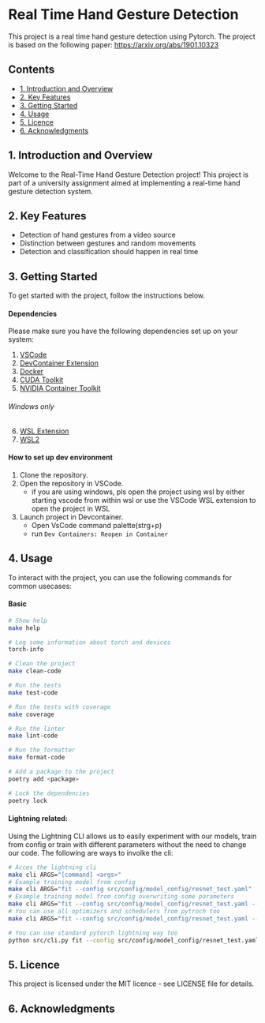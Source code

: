 # Real Time Hand Gesture Detection

This project is a real time hand gesture detection using Pytorch. The project is based on the following paper: https://arxiv.org/abs/1901.10323

## Contents
- [1. Introduction and Overview](#1-introduction-and-overview)
- [2. Key Features](#2-getting-started)
- [3. Getting Started](#2-getting-started)
- [4. Usage](#4-usage)
- [5. Licence](#3-licence)
- [6. Acknowledgments](#4-acknowledgments)


## 1. Introduction and Overview
Welcome to the Real-Time Hand Gesture Detection project! This project is part of a university assignment aimed at implementing a real-time hand gesture detection system.


## 2. Key Features
- Detection of hand gestures from a video source
- Distinction between gestures and random movements
- Detection and classification should happen in real time


## 3. Getting Started
To get started with the project, follow the instructions below.

#### Dependencies
Please make sure you have the following dependencies set up on your system:
1. [VSCode](https://code.visualstudio.com/download)
2. [DevContainer Extension](https://marketplace.visualstudio.com/items?itemName=ms-vscode-remote.remote-containers)
3. [Docker](https://docs.docker.com/docker-for-windows/install/)
4. [CUDA Toolkit](https://docs.nvidia.com/cuda/wsl-user-guide/index.html)
5. [NVIDIA Container Toolkit](https://docs.nvidia.com/datacenter/cloud-native/container-toolkit/latest/install-guide.html)
###### Windows only
6. [WSL Extension](https://marketplace.visualstudio.com/items?itemName=ms-vscode-remote.remote-wsl)
7. [WSL2](https://learn.microsoft.com/en-us/windows/wsl/install)

#### How to set up dev environment
1. Clone the repository.
2. Open the repository in VSCode.
    - if you are using windows, pls open the project using wsl by either starting vscode
    from within wsl or use the VSCode WSL extension to open the project in WSL
3. Launch project in Devcontainer.
    - Open VsCode command palette(strg+p)
    - run ```Dev Containers: Reopen in Container```

## 4. Usage

To interact with the project, you can use the following commands for common usecases:

#### Basic
```bash
# Show help
make help

# Log some information about torch and devices
torch-info

# Clean the project
make clean-code

# Run the tests
make test-code

# Run the tests with coverage
make coverage

# Run the linter
make lint-code

# Run the formatter
make format-code

# Add a package to the project
poetry add <package>

# Lock the dependencies
poetry lock
```

#### Lightning related:
Using the Lightning CLI allows us to easily experiment with our models, train from config or train
with different parameters without the need to change our code. The following are ways to involke the cli:
```bash
# Acces the lightning cli
make cli ARGS="[command] <args>"
# Example training model from config
make cli ARGS="fit --config src/config/model_config/resnet_test.yaml"
# Example training model from config overwriting some parameters
make cli ARGS="fit --config src/config/model_config/resnet_test.yaml --trainer.max_epochs=10"
# You can use all optimizers and schedulers from pytroch too
make cli ARGS="fit --config src/config/model_config/resnet_test.yaml --trainer.max_epochs=10 --trainer.optim.lr=0.01 --trainer.optim.weight_decay=0.0001 --trainer.optim.scheduler.name=StepLR --trainer.optim.scheduler.step_size=5 --trainer.optim.scheduler.gamma=0.1"

# You can use standard pytorch lightning way too
python src/cli.py fit --config src/config/model_config/resnet_test.yaml --trainer.max_epochs=10 --optimizer LitAdam

```




## 5. Licence
This project is licensed under the MIT licence - see LICENSE file for details.


## 6. Acknowledgments